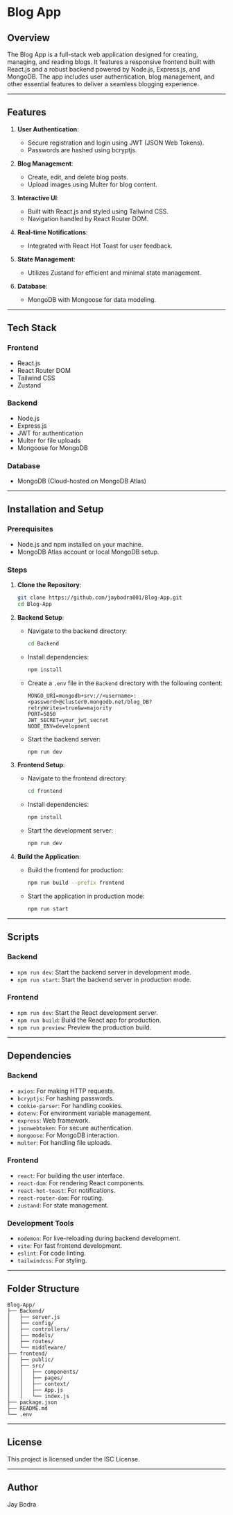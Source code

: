 # Blog App

## Overview
The Blog App is a full-stack web application designed for creating, managing, and reading blogs. It features a responsive frontend built with React.js and a robust backend powered by Node.js, Express.js, and MongoDB. The app includes user authentication, blog management, and other essential features to deliver a seamless blogging experience.

---

## Features
1. **User Authentication**:
   - Secure registration and login using JWT (JSON Web Tokens).
   - Passwords are hashed using bcryptjs.

2. **Blog Management**:
   - Create, edit, and delete blog posts.
   - Upload images using Multer for blog content.

3. **Interactive UI**:
   - Built with React.js and styled using Tailwind CSS.
   - Navigation handled by React Router DOM.

4. **Real-time Notifications**:
   - Integrated with React Hot Toast for user feedback.

5. **State Management**:
   - Utilizes Zustand for efficient and minimal state management.

6. **Database**:
   - MongoDB with Mongoose for data modeling.

---

## Tech Stack

### **Frontend**
- React.js
- React Router DOM
- Tailwind CSS
- Zustand

### **Backend**
- Node.js
- Express.js
- JWT for authentication
- Multer for file uploads
- Mongoose for MongoDB

### **Database**
- MongoDB (Cloud-hosted on MongoDB Atlas)

---

## Installation and Setup

### Prerequisites
- Node.js and npm installed on your machine.
- MongoDB Atlas account or local MongoDB setup.

### Steps
1. **Clone the Repository**:
   ```bash
   git clone https://github.com/jaybodra001/Blog-App.git
   cd Blog-App
   ```

2. **Backend Setup**:
   - Navigate to the backend directory:
     ```bash
     cd Backend
     ```
   - Install dependencies:
     ```bash
     npm install
     ```
   - Create a `.env` file in the `Backend` directory with the following content:
     ```env
     MONGO_URI=mongodb+srv://<username>:<password>@cluster0.mongodb.net/blog_DB?retryWrites=true&w=majority
     PORT=5050
     JWT_SECRET=your_jwt_secret
     NODE_ENV=development
     ```
   - Start the backend server:
     ```bash
     npm run dev
     ```

3. **Frontend Setup**:
   - Navigate to the frontend directory:
     ```bash
     cd frontend
     ```
   - Install dependencies:
     ```bash
     npm install
     ```
   - Start the development server:
     ```bash
     npm run dev
     ```

4. **Build the Application**:
   - Build the frontend for production:
     ```bash
     npm run build --prefix frontend
     ```
   - Start the application in production mode:
     ```bash
     npm run start
     ```

---

## Scripts

### Backend
- `npm run dev`: Start the backend server in development mode.
- `npm run start`: Start the backend server in production mode.

### Frontend
- `npm run dev`: Start the React development server.
- `npm run build`: Build the React app for production.
- `npm run preview`: Preview the production build.

---

## Dependencies

### Backend
- `axios`: For making HTTP requests.
- `bcryptjs`: For hashing passwords.
- `cookie-parser`: For handling cookies.
- `dotenv`: For environment variable management.
- `express`: Web framework.
- `jsonwebtoken`: For secure authentication.
- `mongoose`: For MongoDB interaction.
- `multer`: For handling file uploads.

### Frontend
- `react`: For building the user interface.
- `react-dom`: For rendering React components.
- `react-hot-toast`: For notifications.
- `react-router-dom`: For routing.
- `zustand`: For state management.

### Development Tools
- `nodemon`: For live-reloading during backend development.
- `vite`: For fast frontend development.
- `eslint`: For code linting.
- `tailwindcss`: For styling.

---

## Folder Structure
```
Blog-App/
├── Backend/
│   ├── server.js
│   ├── config/
│   ├── controllers/
│   ├── models/
│   ├── routes/
│   └── middleware/
├── frontend/
│   ├── public/
│   ├── src/
│   │   ├── components/
│   │   ├── pages/
│   │   ├── context/
│   │   ├── App.js
│   │   └── index.js
├── package.json
├── README.md
└── .env
```

---

## License
This project is licensed under the ISC License.

---

## Author
Jay Bodra

